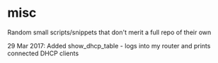# misc
Random small scripts/snippets that don't merit a full repo of their own

29 Mar 2017: Added show_dhcp_table - logs into my router and 
             prints connected DHCP clients
